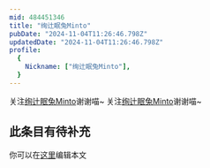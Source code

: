 ```yaml
---
mid: 484451346
title: "绚辻眠兔Minto"
pubDate: "2024-11-04T11:26:46.798Z"
updatedDate: "2024-11-04T11:26:46.798Z"
profile:
  {
    Nickname: ["绚辻眠兔Minto"],
  }
---
```


关注[绚辻眠兔Minto](https://space.bilibili.com/484451346)谢谢喵~ 关注[绚辻眠兔Minto](https://space.bilibili.com/484451346)谢谢喵~

## 此条目有待补充
你可以在[这里](https://github.com/Yuhanawa/VTuber.ICU/edit/master/src/content/v/绚辻眠兔Minto/index.md)编辑本文
